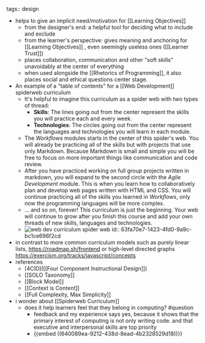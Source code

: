 tags:: design

- helps to give an implicit need/motivation for [[Learning Objectives]]
	- from the designer's end: a helpful tool for deciding what to include and exclude
	- from the learner's perspective: gives meaning and anchoring for [[Learning Objectives]] , even seemingly useless ones ([[Learner Trust]])
	- places collaboration, communication and other "soft skills" unavoidably at the center of everything
	- when used alongside the [[Rhetorics of Programming]], it also places social and ethical questions center stage.
- An example of a "table of contents" for a [[Web Development]] spiderweb curriculum
	- It's helpful to imagine this curriculum as a spider web with two types of thread:
		- **Skills**: The lines going out from the center represent the skills you will practice each and every week.
		- **Technologies**: The circles going out from the center represent the languages and technologies you will learn in each module.
	- The *Workflows* modules starts in the center of this spider's web. You will already be practicing all of the skills but with projects that use only Markdown. Because Markdown is small and simple you will be free to focus on more important things like communication and code review.
	- After you have practiced working on full group projects written in markdown, you will expand to the second circle with the *Agile Development* module. This is when you learn how to collaboratively plan and develop web pages written with HTML and CSS. You will continue practicing all of the skills you learned in *Workflows*, only now the programming languages will be more complex.
	- ... and so on, forever! This curriculum is just the beginning. Your web will continue to grow after you finish this course and add your own threads of new skills, languages and technologies.
	- ![web dev curriculum spider web](../assets/curriculum-spider-web_1677357291916_0.svg)
	  id:: 63fa70e7-1423-4fd0-9a9c-bc1ce696f2cd
- in contrast to more common curriculum models such as purely linear lists, https://roadmap.sh/frontend or high-level directed graphs https://exercism.org/tracks/javascript/concepts
- references
	- [4CID]([[Four Component Instructional Design]])
	- [[SOLO Taxonomy]]
	- [[Block Model]]
	- [[Context is Content]]
	- [[Full Complexity, Max Simplicity]]
- i wonder about [[Spiderweb Curriculum]]
	- does it help learners feel that they belong in computing? #question
		- feedback and my experience says yes, because it shows that the primary interest of computing is not only writing code. and that executive and interpersonal skills are top priority
		- {{embed ((640089ea-9212-438d-8ead-4b2328529d18))}}
